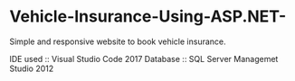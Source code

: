 # Vehicle-Insurance-Using-ASP.NET-
Simple and responsive website to book vehicle insurance.

IDE used :: Visual Studio Code 2017
Database :: SQL Server Managemet Studio 2012
